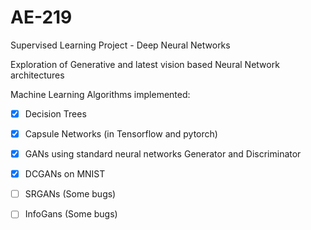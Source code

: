 # AE-219
Supervised Learning Project - Deep Neural Networks

Exploration of Generative and latest vision based Neural Network architectures

Machine Learning Algorithms implemented:

- [x] Decision Trees
- [x] Capsule Networks (in Tensorflow and pytorch)
- [x] GANs using standard neural networks Generator and Discriminator
- [x] DCGANs on MNIST 
- [ ] SRGANs (Some bugs)
- [ ] InfoGans (Some bugs)

